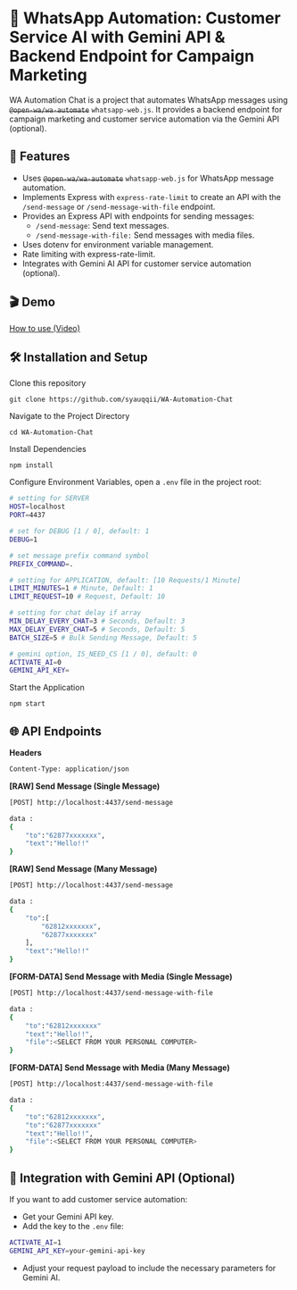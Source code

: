 # 📱 WhatsApp Automation: Customer Service AI with Gemini API & Backend Endpoint for Campaign Marketing

WA Automation Chat is a project that automates WhatsApp messages using ~~`@open-wa/wa-automate`~~ `whatsapp-web.js`. It provides a backend endpoint for campaign marketing and customer service automation via the Gemini API (optional).

## 🚀 Features
- Uses ~~`@open-wa/wa-automate`~~ `whatsapp-web.js` for WhatsApp message automation.
- Implements Express with `express-rate-limit` to create an API with the `/send-message` or `/send-message-with-file` endpoint.  
- Provides an Express API with endpoints for sending messages:
    - `/send-message`: Send text messages.
    - `/send-message-with-file:` Send messages with media files.
- Uses dotenv for environment variable management.
- Rate limiting with express-rate-limit. 
- Integrates with Gemini AI API for customer service automation (optional).

## 🎬 Demo

[How to use (Video)](https://drive.google.com/file/d/1mb6Gpw3ecujCo18Rfj9OS0lqv6rfrBNE/view?usp=sharing)

## 🛠️ Installation and Setup

Clone this repository
```
git clone https://github.com/syauqqii/WA-Automation-Chat
```

Navigate to the Project Directory

```
cd WA-Automation-Chat
```

Install Dependencies

```
npm install
```

Configure Environment Variables, open a `.env` file in the project root:

```bash
# setting for SERVER
HOST=localhost
PORT=4437

# set for DEBUG [1 / 0], default: 1
DEBUG=1

# set message prefix command symbol
PREFIX_COMMAND=.

# setting for APPLICATION, default: [10 Requests/1 Minute]
LIMIT_MINUTES=1 # Minute, Default: 1
LIMIT_REQUEST=10 # Request, Default: 10

# setting for chat delay if array
MIN_DELAY_EVERY_CHAT=3 # Seconds, Default: 3
MAX_DELAY_EVERY_CHAT=5 # Seconds, Default: 5
BATCH_SIZE=5 # Bulk Sending Message, Default: 5

# gemini option, IS_NEED_CS [1 / 0], default: 0
ACTIVATE_AI=0
GEMINI_API_KEY=
```

Start the Application

```
npm start
```

## 🌐 API Endpoints

**Headers**
```bash
Content-Type: application/json
```

**[RAW] Send Message (Single Message)**
```bash
[POST] http://localhost:4437/send-message

data :
{
    "to":"62877xxxxxxx",
    "text":"Hello!!"
}
```

**[RAW] Send Message (Many Message)**
```bash
[POST] http://localhost:4437/send-message

data :
{
    "to":[
        "62812xxxxxxx",
        "62877xxxxxxx"
    ],
    "text":"Hello!!"
}
```

**[FORM-DATA] Send Message with Media (Single Message)**
```bash
[POST] http://localhost:4437/send-message-with-file

data :
{
    "to":"62812xxxxxxx"
    "text":"Hello!!",
    "file":<SELECT FROM YOUR PERSONAL COMPUTER>
}
```

**[FORM-DATA] Send Message with Media (Many Message)**
```bash
[POST] http://localhost:4437/send-message-with-file

data :
{
    "to":"62812xxxxxxx",
    "to":"62877xxxxxxx"
    "text":"Hello!!",
    "file":<SELECT FROM YOUR PERSONAL COMPUTER>
}
```

## 🧩 Integration with Gemini API (Optional)

If you want to add customer service automation:
- Get your Gemini API key.
- Add the key to the `.env` file:
```bash
ACTIVATE_AI=1
GEMINI_API_KEY=your-gemini-api-key
```
- Adjust your request payload to include the necessary parameters for Gemini AI.
